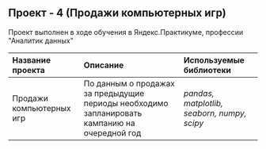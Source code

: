 ## Проект - 4 (Продажи компьютерных игр)

Проект выполнен в ходе обучения в Яндекс.Практикуме, профессии "Аналитик данных"

| Название проекта | Описание | Используемые библиотеки | 
| :---------------------- | :---------------------- | :---------------------- |
| Продажи компьютерных игр | По данным о продажах за предыдущие периоды необходимо запланировать кампанию на очередной год| *pandas, matplotlib, seaborn, numpy, scipy* |
